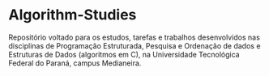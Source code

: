 # Algorithm-Studies

Repositório voltado para os estudos, tarefas e trabalhos desenvolvidos nas disciplinas de Programação Estruturada, Pesquisa e Ordenação de dados e Estruturas de Dados (algoritmos em C), na Universidade Tecnológica Federal do Paraná, campus Medianeira. 
